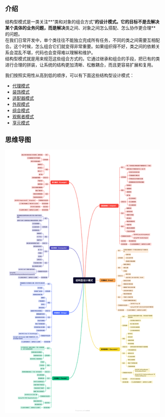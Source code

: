## 介绍
结构型模式是一类关注**“类和对象的组合方式”**的设计模式。它的目标不是去解决某个具体的业务问题，而是解决**类之间、对象之间怎么搭配、怎么协作更合理**的问题。  
在我们日常开发中，单个类往往不能独立完成所有任务，不同的类之间需要互相配合。这个时候，怎么组合它们就变得非常重要。如果组织得不好，类之间的依赖关系会混乱不堪，代码也会变得难以理解和维护。  
结构型模式就是用来规范这些组合方式的。它通过继承和组合的手段，把已有的类进行合理的拼装，让系统的结构更加清晰、松散耦合，而且更容易扩展和复用。

我们按照实用性从高到低的顺序，可以有下面这些结构型设计模式：
+ [代理模式](7-代理模式.md)
+ [装饰模式](8-装饰模式.md)
+ [适配器模式](6-适配器模式.md)
+ [外观模式](9-外观模式.md)
+ [组合模式](11-组合模式.md)
+ [观察者模式](10-桥接模式.md)
+ [享元模式](12-享元模式.md)
## 思维导图


![2.png](../img/2.png)


